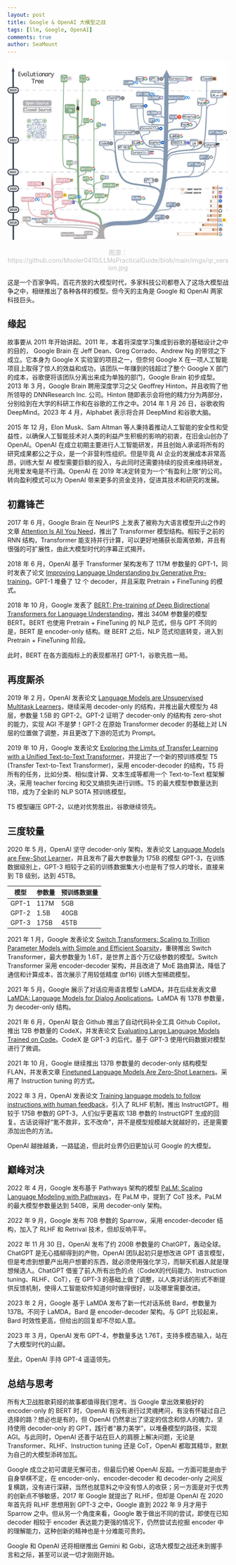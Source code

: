 ```yaml
---
layout: post
title: Google & OpenAI 大模型之战
tags: [llm, Google, OpenAI]
comments: true
author: SeaMount
---
```


![llm-evolution-tree](/assets/img/20231101/llm-evolution.png)
<center style="font-size:14px;color:#C0C0C0;">
图源：https://github.com/Mooler0410/LLMsPracticalGuide/blob/main/imgs/qr_version.jpg
</center>

这是一个百家争鸣，百花齐放的大模型时代，多家科技公司都卷入了这场大模型战争之中，相继推出了各种各样的模型。但今天的主角是 Google 和 OpenAI 两家科技巨头。

## 缘起

故事要从 2011 年开始讲起。2011 年，本着将深度学习集成到谷歌的基础设计之中的目的， Google Brain 在 Jeff Dean、Greg Corrado、Andrew Ng 的带领之下成立。它本身为 Google X 实验室的项目之一，但奈何 Google X 在一项人工智能项目上取得了惊人的效益和成功，该团队一年赚到的钱超过了整个 Google X 部门的成本，谷歌便将该团队分离出来成为单独的部门，Google Brain 初步成型。2013 年 3 月，Google Brain 聘用深度学习之父 Geoffrey Hinton，并且收购了他所领导的 DNNResearch Inc. 公司。Hinton 随即表示会将他的精力分为两部分，分别给到在大学的科研工作和在谷歌的工作之中。2014 年 1 月 26 日，谷歌收购 DeepMind。2023 年 4 月，Alphabet 表示将合并 DeepMind 和谷歌大脑。

2015 年 12 月，Elon Musk、Sam Altman 等人秉持着推动人工智能的安全性和受益性，以确保人工智能技术对人类的利益产生积极的影响的初衷，在旧金山创办了 OpenAI。OpenAI 在成立初期主要进行人工智能研发，并且创始人承诺将所有的研究成果都公之于众，是一个非营利性组织。但是毕竟 AI 企业的发展成本非常高昂，训练大型 AI 模型需要巨额的投入，与此同时还需要持续的投资来维持研发，光用爱发电是不行滴。OpenAI 在 2019 年决定转变为一个“有盈利上限”的公司。转向盈利模式可以为 OpenAI 带来更多的资金支持，促进其技术和研究的发展。

## 初露锋芒

2017 年 6 月，Google Brain 在 NeurIPS 上发表了被称为大语言模型开山之作的文章 [Attention Is All You Need](https://proceedings.neurips.cc/paper_files/paper/2017/hash/3f5ee243547dee91fbd053c1c4a845aa-Abstract.html)，推出了 Transformer 模型结构。相较于之前的 RNN 结构，Transformer 能支持并行计算，可以更好地捕获长距离依赖，并且有很强的可扩展性，由此大模型时代的序幕正式揭开。

2018 年 6 月，OpenAI 基于 Transformer 架构发布了 117M 参数量的 GPT-1，同时发表了论文 [Improving Language Understanding by Generative Pre-training](https://s3-us-west-2.amazonaws.com/openai-assets/research-covers/language-unsupervised/language_understanding_paper.pdf)。GPT-1 堆叠了 12 个 decoder，并且采取 Pretrain + FineTuning 的模式。

2018 年 10 月，Google 发表了 [BERT: Pre-training of Deep Bidirectional Transformers for Language Understanding](http://arxiv.org/abs/1810.04805)，推出 340M 参数量的模型 BERT。BERT 也使用 Pretrain + FineTuning 的 NLP 范式，但与 GPT 不同的是，BERT 是 encoder-only 结构。继 BERT 之后，NLP 范式彻底转变，进入到 Pretrain + FineTuning 阶段。

此时，BERT 在各方面指标上的表现都吊打 GPT-1，谷歌先胜一局。

## 再度厮杀

2019 年 2 月，OpenAI 发表论文 [Language Models are Unsupervised Multitask Learners](https://d4mucfpksywv.cloudfront.net/better-language-models/language-models.pdf)，继续采用 decoder-only 的结构，并推出最大模型为 48 层，参数量 1.5B 的 GPT-2。GPT-2 证明了 decoder-only 的结构有 zero-shot 的能力，实现 AGI 不是梦！GPT-2 在原始 Transformer decoder 的基础上对 LN 层的位置做了调整，并且更改了下游的范式为 Prompt。

2019 年 10 月，Google 发表论文 [Exploring the Limits of Transfer Learning with a Unified Text-to-Text Transformer](http://arxiv.org/abs/1910.10683)，并提出了一个新的预训练模型 T5 (Transfer Text-to-Text Transformer)，采用 encoder-decoder 的结构，T5 将所有的任务，比如分类、相似度计算、文本生成等都用一个 Text-to-Text 框架解决，采用 teacher forcing 和交叉熵损失进行训练。T5 的最大模型参数量达到 11B，成为了全新的 NLP SOTA 预训练模型。

T5 模型碾压 GPT-2，以绝对优势胜出，谷歌继续领先。

## 三度较量

2020 年 5 月，OpenAI 坚守 decoder-only 架构，发表论文 [Language Models are Few-Shot Learner](http://arxiv.org/abs/2005.14165)，并且发布了最大参数量为 175B 的模型 GPT-3，在训练数据级别上，GPT-3 相较于之前的训练数据集大小也是有了惊人的增长，直接来到 TB 级别，达到 45TB。


| 模型 | 参数量 | 预训练数据量 |
| ---- | ---- | ---- |
| GPT-1 | 117M | 5GB |
| GPT-2 | 1.5B | 40GB |
| GPT-3 | 175B | 45TB |

2021 年 1 月，Google 发表论文 [Switch Transformers: Scaling to Trillion Parameter Models with Simple and Efficient Sparsity](http://arxiv.org/abs/2101.03961)，重磅推出 Switch Transformer，最大参数量为 1.6T，是世界上首个万亿级参数的模型。Switch Transformer 采用 encoder-decoder 架构，并且改进了 MoE 路由算法，降低了通信和计算成本，首次展示了用较低精度 (bf16) 训练大型稀疏模型。

2021 年 5 月，Google 展示了对话应用语言模型 LaMDA，并在后续发表文章 [LaMDA: Language Models for Dialog Applications](http://arxiv.org/abs/2201.08239)。LaMDA 有 137B 参数量，为 decoder-only 结构。

2021 年 6 月，OpenAI 联合 Github 推出了自动代码补全工具 Github Copilot，推出 12B 参数量的 CodeX，并发表论文 [Evaluating Large Language Models Trained on Code](http://arxiv.org/abs/2107.03374)。CodeX 是 GPT-3 的后代，基于 GPT-3 使用代码数据对模型进行了微调。

2021 年 10 月，Google 继续推出 137B 参数量的 decoder-only 结构模型 FLAN，并发表文章 [Finetuned Language Models Are Zero-Shot Learners](http://arxiv.org/abs/2109.01652)。采用了 Instruction tuning 的方式。

2022 年 3 月，OpenAI 发表论文 [Training language models to follow instructions with human feedback](http://arxiv.org/abs/2203.02155)，引入了 RLHF 机制，推出 InstructGPT。相较于 175B 参数的 GPT-3，人们似乎更喜欢 13B 参数的 InstructGPT 生成的回复。古话说得好“氪不救非，玄不改命”，并不是模型规模越大就越好的，还是需要添加出色的方法。

OpenAI 越挫越勇，一路猛追，但此时业界仍旧更加认可 Google 的大模型。

## 巅峰对决

2022 年 4 月，Google 发布基于 Pathways 架构的模型 [PaLM: Scaling Language Modeling with Pathways](http://arxiv.org/abs/2204.02311)，在 PaLM 中，提到了 CoT 技术。PaLM 的最大模型参数量达到 540B，采用 decoder-only 架构。

2022 年 9 月，Google 发布 70B 参数的 Sparrow，采用 encoder-decoder 结构，加入了 RLHF 和 Retrival 技术，但却反响平平。

2022 年 11 月 30 日，OpenAI 发布了约 200B 参数量的 ChatGPT，轰动全球。ChatGPT 是无心插柳得到的产物，OpenAI 团队起初只是想改进 GPT 语言模型，但是考虑到想要产出用户想要的东西，就必须使用强化学习，而聊天机器人就是理想候选人。ChatGPT 借鉴了前人所有出色的点（CodeX的代码能力、Instruction tuning、RLHF、CoT），在 GPT-3 的基础上做了调整，以人类对话的形式不断提供反馈机制，使得人工智能软件知道何时做得很好，以及哪里需要改进。

2023 年 2 月，Google 基于 LaMDA 发布了新一代对话系统 Bard，参数量为 137B。不同于 LaMDA，Bard 是 encoder-decoder 架构。与 GPT 比较起来，Bard 时效性更高，但给出的回复却不尽如人意。

2023 年 3 月，OpenAI 发布 GPT-4，参数量多达 1.76T，支持多模态输入，站在了大模型时代的山巅。

至此，OpenAI 手持 GPT-4 遥遥领先。

## 总结与思考

所有大卫战胜歌莉娅的故事都值得我们思考。当 Google 拿出效果极好的 encoder-only 的 BERT 时，OpenAI 有没有进行过灵魂拷问，有没有怀疑过自己选择的路？想必也是有的，但 OpenAI 仍然拿出了坚定的信念和惊人的魄力，坚持使用 decoder-only 的 GPT，践行者“暴力美学”，以堆叠模型的路径，实现 AGI。与此同时，OpenAI 还善于站在巨人的肩膀上解决问题，无论是 Transformer、RLHF、Instruction tuning 还是 CoT，OpenAI 都取其精华，默默为自己的大模型添砖加瓦。

Google 成立之初可谓是无懈可击，但最后仍被 OpenAI 反超。一方面可能是由于自身举棋不定，在 encoder-only、encoder-decoder 和 decoder-only 之间反复横跳，没有进行深耕，当然也就意料之中没有惊人的收获；另一方面是对于优秀的创新点不够敏感，2017 年 Google 就提出了 RLHF，但却是 OpenAI 在 2020 年首先将 RLHF 思想用到 GPT-3 之中，Google 直到 2022 年 9 月才用于 Sparrow 之中。但从另一个角度来看，Google 敢于做出不同的尝试，即使在已知 decoder 相较于 encoder 表达能力更强的情况下，仍然尝试去挖掘 encoder 中的理解能力，这种创新的精神也是十分难能可贵的。

Google 和 OpenAI 还将相继推出 Gemini 和 Gobi，这场大模型之战还未到握手言和之际，甚至可以说一切才刚刚开始。
